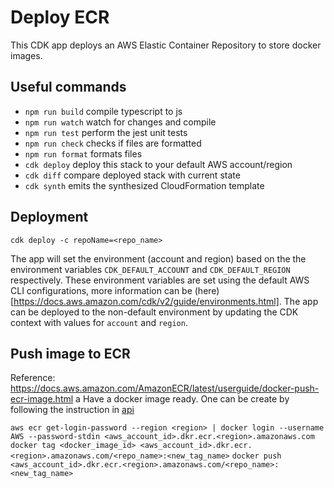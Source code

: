 # Deploy ECR

This CDK app deploys an AWS Elastic Container Repository to store docker images.

## Useful commands

- `npm run build` compile typescript to js
- `npm run watch` watch for changes and compile
- `npm run test` perform the jest unit tests
- `npm run check` checks if files are formatted
- `npm run format` formats files
- `cdk deploy` deploy this stack to your default AWS account/region
- `cdk diff` compare deployed stack with current state
- `cdk synth` emits the synthesized CloudFormation template

## Deployment

`cdk deploy -c repoName=<repo_name>`

The app will set the environment (account and region) based on the the environment variables `CDK_DEFAULT_ACCOUNT` and `CDK_DEFAULT_REGION` respectively. These environment variables are set using the default AWS CLI configurations, more information can be (here)[https://docs.aws.amazon.com/cdk/v2/guide/environments.html]. The app can be deployed to the non-default environment by updating the CDK context with values for `account` and `region`.

## Push image to ECR

Reference: https://docs.aws.amazon.com/AmazonECR/latest/userguide/docker-push-ecr-image.html
a
Have a docker image ready. One can be create by following the instruction in [api](../api/README.md)

`aws ecr get-login-password --region <region> | docker login --username AWS --password-stdin <aws_account_id>.dkr.ecr.<region>.amazonaws.com`
`docker tag <docker_image_id> <aws_account_id>.dkr.ecr.<region>.amazonaws.com/<repo_name>:<new_tag_name>`
`docker push <aws_account_id>.dkr.ecr.<region>.amazonaws.com/<repo_name>:<new_tag_name>`
